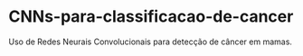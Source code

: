 # CNNs-para-classificacao-de-cancer
Uso de Redes Neurais Convolucionais para detecção de câncer em mamas.
